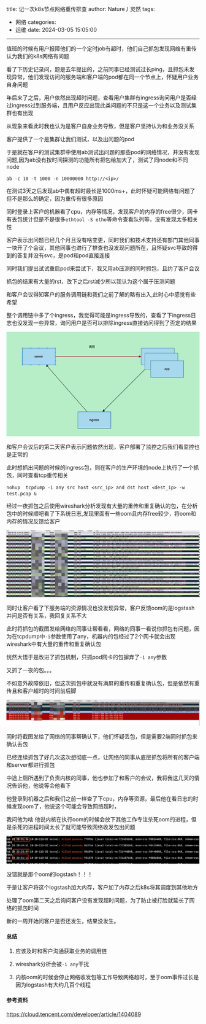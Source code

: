 title: 记一次k8s节点网络重传排查
author: Nature丿灵然
tags:
  - 网络
categories:
  - 运维
date: 2024-03-05 15:05:00
---

值班的时候有用户报障他们的一个定时job有超时，他们自己抓包发现网络有重传认为我们的k8s网络有问题

看了下历史记录问，题是去年提出的，之前同事已经测试过长ping，且抓包未发现异常，他们发现访问的服务端和客户端的pod都在同一个节点上，怀疑用户业务自身问题

<!--more-->

年后来了之后，用户依然出现超时问题，查看用户集群有ingress询问用户是否经过ingress过到服务端，且用户反应出现此类问题的不只是这一个业务以及测试集群也有出现

从现象来看此时我也认为是客户自身业务导致，但是客户坚持认为和业务没关系

客户提供了一个是集群让我们测试，以及出问题的pod

于是就在客户的测试集群中使用ab测试出问题的那些pod的网络情况，并没有发现问题,因为ab没有按时间探测的功能所有把包给加大了，测试了同node和不同node

```shell
ab -c 10 -t 1000 -n 10000000 http://<ip>/
```

在测试3天之后发现ab中偶有超时最长是1000ms+，此时怀疑可能网络有问题了但不是那么的确定，因为重传有很多原因

同时登录上客户的机器看了cpu，内存等情况，发现客户的内存的free很少，网卡有丢包统计但是不是很多`ethtool -S etho`等命令查看队列等，没有发现太多相关性

客户表示出问题已经几个月且没有啥变更，同时我们和技术支持还有部门其他同事一块开了个会议，其他同事也进行了排查也没发现问题所在，且怀疑svc导致的得到的答复并没有svc，是pod和pod直接连接

同时我们提出试试重启pod来尝试下，我又用ab压测的同时抓包，且约了客户会议

抓包的结果有大量的rst，改下之后rst减少所以我认为这个属于压测问题

和客户会议得知客户的服务调用链和我们之前了解的略有出入,此时心中感觉有些希望

整个调用链中多了个ingress，我觉得可能是ingress导致的，查看了下ingress日志也没发现一些异常，询问用户是否可以排除ingress直接访问得到了否定的结果

![alt text](../images/记一次k8s节点网络重传排查-1.png)

和客户会议后的第二天客户表示问题依然出现，客户部署了监控之后我们看监控也是正常的

此时想抓出问题的时候的ingress包，则在客户的生产环境的node上执行了一个抓包，同时查看tcp重传相关

```shell
nohup  tcpdump -i any src host <src_ip> and dst host <dest_ip> -w test.pcap &
```

经过一夜抓包之后使用wireshark分析发现有大量的重传和重复确认的包，在分析包中的时候顺吧看了下系统日志,发现里面有一些oom且内存free较少，将oom和内存的情况反馈给客户

![alt text](../images/记一次k8s节点网络重传排查-3.png)

同时让客户看了下服务端的资源情况也没发现异常，客户反馈oom的是logstash并问是否有关系，我回复关系不大

此时将抓包的截图发给网络的同事让帮看看，网络的同事一看说你抓包有问题，因为在tcpdump中`-i`参数使用了any，机器内的包经过了2个网卡就会出现wireshark中有大量的重传和重复确认包

恍然大悟于是改进了抓包机制，只抓pod网卡的包摒弃了`-i any`参数

又抓了一夜的包。。。

不如意外故障依旧，但这次抓包中就没有满屏的重传和重复确认包，但是依然有重传且和客户超时的时间前后脚

![alt text](../images/记一次k8s节点网络重传排查-4.png)

同时将截图发给了网络的同事帮确认下，他们怀疑丢包，但是需要2端同时抓包来确认丢包

已经连续抓包了好几次这次想彻底一点，让网络的同事从底层抓包将所有的客户端和server都进行抓包

中途上厕所遇到了负责内核的同事，他也参加了和客户的会议，我将我这几天的情况告诉他，他说等会他看下

他登录到机器之后和我们之前一样查了下cpu，内存等资源，最后他在看日志的时候发现oom了，他说这个可能会导致网络超时，

我问他为啥 他说内核在执行oom的时候会放下其他工作专注杀死oom的进程，但是杀死的进程时间太长了就可能导致网络收发包出问题

![alt text](../images/记一次k8s节点网络重传排查-2.png.png)

没错就是那个oom的logstash！！！

于是让客户将这个logstash加大内存，客户加了内存之后k8s将其调度到其他地方

处理了oom第二天之后询问客户没有发现超时问题，为了防止被打脸就延长了网络的抓包时间

新的一周开始问客户是否还发生，结果没发生。

#### 总结

1. 应该及时和客户沟通获取业务的调用链

2. wireshark分析会被`-i any`干扰

3. 内核oom的时候会停止网络收发包等工作导致网络超时，至于oom事件过长是因为logstash有大约几百个线程

#### 参考资料

<https://cloud.tencent.com/developer/article/1404089>
